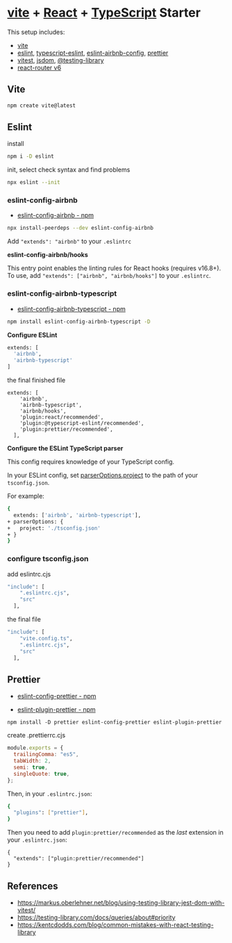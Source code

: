 # [vite](https://vitejs.dev/) + [React](https://reactjs.org/) + [TypeScript](https://www.typescriptlang.org/) Starter

This setup includes:
* [vite](https://vitejs.dev/)
* [eslint](https://eslint.org/), [typescript-eslint](https://typescript-eslint.io/), [eslint-airbnb-config](https://github.com/airbnb/javascript), [prettier](https://prettier.io/)
* [vitest](https://vitest.dev/), [jsdom](https://github.com/jsdom/jsdom), [@testing-library](https://testing-library.com/)
* [react-router v6](https://reactrouter.com/en/main)

## Vite

```bash
npm create vite@latest
```

## Eslint

install

 ```bash
 npm i -D eslint
 ```

init, select check syntax and find problems

```bash
npx eslint --init
```

### eslint-config-airbnb

- [eslint-config-airbnb - npm](https://www.npmjs.com/package/eslint-config-airbnb)

```bash
npx install-peerdeps --dev eslint-config-airbnb
```

Add `"extends": "airbnb"` to your `.eslintrc`

**eslint-config-airbnb/hooks**

This entry point enables the linting rules for React hooks (requires v16.8+). To use, add `"extends": ["airbnb", "airbnb/hooks"]` to your `.eslintrc`.

### eslint-config-airbnb-typescript

- [eslint-config-airbnb-typescript - npm](https://www.npmjs.com/package/eslint-config-airbnb-typescript)

```bash
npm install eslint-config-airbnb-typescript -D
```

**Configure ESLint**

```bash
extends: [
  'airbnb',
  'airbnb-typescript'
]
```

the final finished file

```
extends: [
    'airbnb', 
    'airbnb-typescript',
    'airbnb/hooks',
    'plugin:react/recommended',
    'plugin:@typescript-eslint/recommended',
    'plugin:prettier/recommended',
  ],
```

**Configure the ESLint TypeScript parser**

This config requires knowledge of your TypeScript config.

In your ESLint config, set [parserOptions.project](https://github.com/typescript-eslint/typescript-eslint/tree/master/packages/parser#parseroptionsproject) to the path of your `tsconfig.json`.

For example:

```bash
{
  extends: ['airbnb', 'airbnb-typescript'],
+ parserOptions: {
+   project: './tsconfig.json'
+ }
}
```

### configure tsconfig.json

add eslintrc.cjs 

```bash
"include": [
    ".eslintrc.cjs",
    "src"
  ],
```

the final file

```bash
"include": [
    "vite.config.ts",
    ".eslintrc.cjs",
    "src"
  ],
```

## Prettier

- [eslint-config-prettier - npm](https://www.npmjs.com/package/eslint-config-prettier)

- [eslint-plugin-prettier - npm](https://www.npmjs.com/package/eslint-plugin-prettier)

```
npm install -D prettier eslint-config-prettier eslint-plugin-prettier
```

create .prettierrc.cjs

```js
module.exports = {
  trailingComma: "es5",
  tabWidth: 2,
  semi: true,
  singleQuote: true,
};
```

Then, in your `.eslintrc.json`:

```bash
{
  "plugins": ["prettier"],
}
```

Then you need to add `plugin:prettier/recommended` as the *last* extension in your `.eslintrc.json`:

```
{
  "extends": ["plugin:prettier/recommended"]
}
```



## References

* https://markus.oberlehner.net/blog/using-testing-library-jest-dom-with-vitest/
* https://testing-library.com/docs/queries/about#priority
* https://kentcdodds.com/blog/common-mistakes-with-react-testing-library